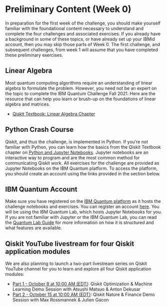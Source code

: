 # Preliminary Content (Week 0)

In preparation for the first week of the challenge, you should make yourself familiar with the foundational content necessary to understand and complete the four challenges and associated exercises. If you already have a background in some of these topics, or have already set up your IBMid account, then you may skip those parts of Week 0. The first challenge, and subsequent challenges, from week 1 will assume that you have completed these preliminary exercises.

## Linear Algebra

Most quantum computing algorithms require an understanding of linear algebra to formulate the problem. However, you need not be an expert on the topic to complete the IBM Quantum Challenge Fall 2021. Here are  the resource that can help you learn or brush-up on the foundations of linear algebra and matrices.


- [Qiskit Textbook: Linear Algebra Chapter](https://qiskit.org/textbook/ch-appendix/linear_algebra.html)

## Python Crash Course

Qiskit, and thus the challenge, is implemented in Python. If you’re not familiar with Python, you can learn how the basics from the Qiskit Textbook chapter on [Python and Jupyter Notebooks](https://qiskit.org/textbook/ch-prerequisites/python-and-jupyter-notebooks.html). Jupyter notebooks are an interactive way to program and are the most common method for communicating Qiskit work. All exercises for the challenge are provided as Jupyter Notebooks on the IBM Quantum platform. To access the platform, you should create an account using the links provided in the section below.

## IBM Quantum Account

Make sure you have registered on the [IBM Quantum platform](http://ibm.co/challenge-fall-21) as it hosts the challenge notebooks and exercises. You can register an account [here](https://auth.quantum-computing.ibm.com/auth/idaas?redirectTo=https%3A%2F%2Fquantum-computing.ibm.com%2F). You will be using the IBM Quantum Lab, which hosts Jupyter Notebooks for you. If you are not familiar with Jupyter or the IBM Quantum Lab, you can read the [Quantum Lab Guide](https://quantum-computing.ibm.com/lab/docs/iql/#qlab) for more information on how it is structured and what features are available.


## Qiskit YouTube livestream for four Qiskit application modules
We are also planning to launch a two-part livestream series on Qiskit YouTube channel for you to learn and explore all four Qiskit application modules:
- [Part 1 - October 8 at 10:00 AM (EDT)](https://youtu.be/claoY57eVIc): Qiskit Optimization & Machine Learning Demo Session with Atsushi Matsuo & Anton Dekusar
- [Part 2 - October 15 at 10:00 AM (EDT)](https://youtu.be/UtMVoGXlz04): Qiskit Nature & Finance Demo Session with Max Rossmannek & Julien Gacon

